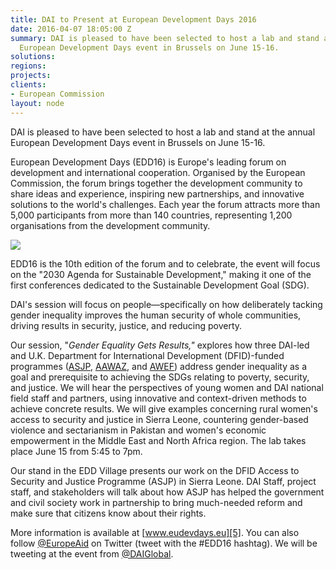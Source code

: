 ```yaml
---
title: DAI to Present at European Development Days 2016
date: 2016-04-07 18:05:00 Z
summary: DAI is pleased to have been selected to host a lab and stand at the annual
  European Development Days event in Brussels on June 15-16.
solutions: 
regions: 
projects: 
clients:
- European Commission
layout: node
---
```


DAI is pleased to have been selected to host a lab and stand at the annual European Development Days event in Brussels on June 15-16.

European Development Days (EDD16) is Europe's leading forum on development and international cooperation. Organised by the European Commission, the forum brings together the development community to share ideas and experience, inspiring new partnerships, and innovative solutions to the world's challenges. Each year the forum attracts more than 5,000 participants from more than 140 countries, representing 1,200 organisations from the development community.

![][1]

EDD16 is the 10th edition of the forum and to celebrate, the event will focus on the "2030 Agenda for Sustainable Development," making it one of the first conferences dedicated to the Sustainable Development Goal (SDG).

DAI's session will focus on people—specifically on how deliberately tacking gender inequality improves the human security of whole communities, driving results in security, justice, and reducing poverty.

Our session, "_Gender Equality Gets Results,"_ explores how three DAI-led and U.K. Department for International Development (DFID)-funded programmes ([ASJP][2], [AAWAZ][3], and [AWEF][4]) address gender inequality as a goal and prerequisite to achieving the SDGs relating to poverty, security, and justice. We will hear the perspectives of young women and DAI national field staff and partners, using innovative and context-driven methods to achieve concrete results. We will give examples concerning rural women's access to security and justice in Sierra Leone, countering gender-based violence and sectarianism in Pakistan and women's economic empowerment in the Middle East and North Africa region. The lab takes place June 15 from 5:45 to 7pm.

Our stand in the EDD Village presents our work on the DFID Access to Security and Justice Programme (ASJP) in Sierra Leone. DAI Staff, project staff, and stakeholders will talk about how ASJP has helped the government and civil society work in partnership to bring much-needed reform and make sure that citizens know about their rights.

More information is available at [www.eudevdays.eu][5]. You can also follow [@EuropeAid][6] on Twitter (tweet with the #EDD16 hashtag). We will be tweeting at the event from [@DAIGlobal][7].

[1]: https://assetify-dai.com/news/logo-EC-EDD-2016%20copy.png
[2]: /our-work/projects/sierra-leone-access-security-and-justice-programme-asjp
[3]: /our-work/projects/pakistan-aawaz-voice-and-accountability-programme
[4]: /our-work/projects/jordan-egypt-and-palestine-arab-women-enterprise-fund
[5]: http://www.eudevdays.eu
[6]: https://twitter.com/europeaid
[7]: https://twitter.com/daiglobal
